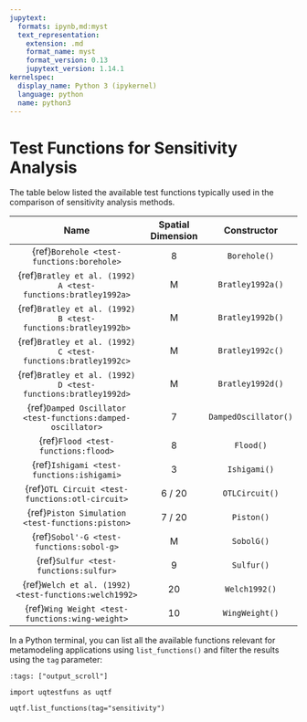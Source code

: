 ```yaml
---
jupytext:
  formats: ipynb,md:myst
  text_representation:
    extension: .md
    format_name: myst
    format_version: 0.13
    jupytext_version: 1.14.1
kernelspec:
  display_name: Python 3 (ipykernel)
  language: python
  name: python3
---
```


# Test Functions for Sensitivity Analysis

The table below listed the available test functions typically used
in the comparison of sensitivity analysis methods.

|                                 Name                                  | Spatial Dimension |     Constructor      |
|:---------------------------------------------------------------------:|:-----------------:|:--------------------:|
|               {ref}`Borehole <test-functions:borehole>`               |         8         |     `Borehole()`     |
|          {ref}`Bratley et al. (1992) A <test-functions:bratley1992a>` |         M         |   `Bratley1992a()`   |
|     {ref}`Bratley et al. (1992) B <test-functions:bratley1992b>`      |         M         |   `Bratley1992b()`   |
|     {ref}`Bratley et al. (1992) C <test-functions:bratley1992c>`      |         M         |   `Bratley1992c()`   |
|     {ref}`Bratley et al. (1992) D <test-functions:bratley1992d>`      |         M         |   `Bratley1992d()`   |
|      {ref}`Damped Oscillator <test-functions:damped-oscillator>`      |         7         | `DampedOscillator()` |
|                  {ref}`Flood <test-functions:flood>`                  |         8         |      `Flood()`       |
|               {ref}`Ishigami <test-functions:ishigami>`               |         3         |     `Ishigami()`     |
|            {ref}`OTL Circuit <test-functions:otl-circuit>`            |      6 / 20       |    `OTLCircuit()`    |
|           {ref}`Piston Simulation <test-functions:piston>`            |      7 / 20       |      `Piston()`      |
|               {ref}`Sobol'-G <test-functions:sobol-g>`                |         M         |      `SobolG()`      |
|                 {ref}`Sulfur <test-functions:sulfur>`                 |         9         |      `Sulfur()`      |
|         {ref}`Welch et al. (1992) <test-functions:welch1992>`         |        20         |    `Welch1992()`     |
|            {ref}`Wing Weight <test-functions:wing-weight>`            |        10         |    `WingWeight()`    |

In a Python terminal, you can list all the available functions relevant
for metamodeling applications using ``list_functions()`` and filter the results
using the ``tag`` parameter:

```{code-cell} ipython3
:tags: ["output_scroll"]

import uqtestfuns as uqtf

uqtf.list_functions(tag="sensitivity")
```
